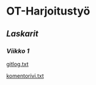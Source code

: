 # **OT-Harjoitustyö**
## *Laskarit*
### *Viikko 1*

[gitlog.txt](https://github.com/ainokuos/ot-harjoitustyo/files/6192633/gitlog.txt)

[komentorivi.txt](https://github.com/ainokuos/ot-harjoitustyo/files/6192634/komentorivi.txt)

